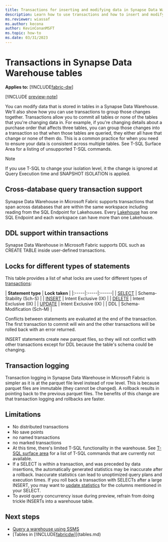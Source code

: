 ```yaml
---
title: Transactions for inserting and modifying data in Synapse Data Warehouse tables
description: Learn how to use transactions and how to insert and modify data in Synapse Data Warehouse tables.
ms.reviewer: wiassaf
ms.author: kecona
author: KevinConanMSFT
ms.topic: how-to
ms.date: 03/31/2023
---
```


# Transactions in Synapse Data Warehouse tables

**Applies to:** [!INCLUDE[fabric-dw](includes/applies-to-version/fabric-dw.md)]

[!INCLUDE [preview-note](../includes/preview-note.md)]

You can modify data that is stored in tables in a Synapse Data Warehouse. We'll also show how you can use transactions to group those changes together. Transactions allow you to commit all tables or none of the tables that you're changing data in. For example, if you're changing details about a purchase order that affects three tables, you can group those changes into a transaction so that when those tables are queried, they either all have that change or none of them do. This is a common practice for when you need to ensure your data is consistent across multiple tables. See T-SQL Surface Area for a listing of unsupported T-SQL commands.

> [!NOTE]
> If you use T-SQL to change your isolation level, it the change is ignored at Query Execution time and SNAPSHOT ISOLATION is applied.

## Cross-database query transaction support

Synapse Data Warehouse in Microsoft Fabric supports transactions that span across databases that are within the same workspace including reading from the SQL Endpoint for Lakehouses. Every [Lakehouse](../data-engineering/lakehouse-overview.md) has one SQL Endpoint and each workspace can have more than one Lakehouse.

## DDL support within transactions

Synapse Data Warehouse in Microsoft Fabric supports DDL such as CREATE TABLE inside user-defined transactions.

## Locks for different types of statements

This table provides a list of what locks are used for different types of [transactions](/sql/t-sql/language-elements/transactions-sql-data-warehouse?view=fabric&preserve-view=true):

| **Statement type** | **Lock taken** |
|:-----|:-----|:------|
| [SELECT](/sql/t-sql/queries/select-transact-sql?view=fabric&preserve-view=true) | Schema-Stability (Sch-S) |
| [INSERT](/sql/t-sql/statements/insert-transact-sql?view=fabric&preserve-view=true) | Intent Exclusive (IX) |
| [DELETE](/sql/t-sql/statements/delete-transact-sql?view=fabric&preserve-view=true) | Intent Exclusive (IX) |
| [UPDATE](/sql/t-sql/queries/update-transact-sql?view=fabric&preserve-view=true) | Intent Exclusive (IX) |
| DDL | Schema-Modification (Sch-M) |

Conflicts between statements are evaluated at the end of the transaction.  The first transaction to commit will win and the other transactions will be rolled back with an error returned.

INSERT statements create new parquet files, so they will not conflict with other transactions except for DDL because the table's schema could be changing.

## Transaction logging

Transaction logging in Synapse Data Warehouse in Microsoft Fabric is simpler as it is at the parquet file level instead of row level.  This is because parquet files are immutable (they cannot be changed). A rollback results in pointing back to the previous parquet files.  The benefits of this change are that transaction logging and rollbacks are faster.

## Limitations

- No distributed transactions
- No save points
- no named transactions
- no marked transactions
- At this time, there's limited T-SQL functionality in the warehouse. See [T-SQL surface area](warehouse.md#t-sql-surface-area) for a list of T-SQL commands that are currently not available.
- If a SELECT is within a transaction, and was preceded by data insertions, the automatically generated statistics may be inaccurate after a rollback. Inaccurate statistics can lead to unoptimized query plans and execution times. If you roll back a transaction with SELECTs after a large INSERT, you may want to [update statistics](/sql/t-sql/statements/update-statistics-transact-sql?view=sql-server-ver16&preserve-view=true) for the columns mentioned in your SELECT.
- To avoid query concurrency issue during preview, refrain from doing trickle INSERTs into a warehouse table.

## Next steps

- [Query a warehouse using SSMS](query-warehouse.md)
- [Tables in [!INCLUDE[fabricdw](includes/fabric-dw.md)]](tables.md)
